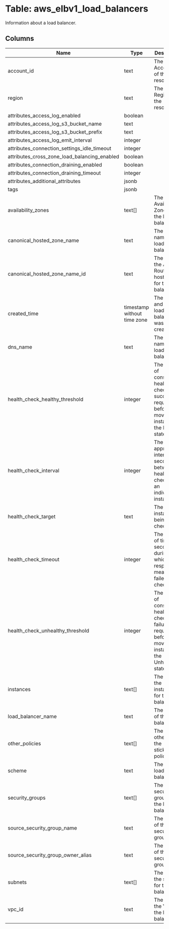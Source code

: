 
# Table: aws_elbv1_load_balancers
Information about a load balancer.
## Columns
| Name        | Type           | Description  |
| ------------- | ------------- | -----  |
|account_id|text|The AWS Account ID of the resource.|
|region|text|The AWS Region of the resource.|
|attributes_access_log_enabled|boolean||
|attributes_access_log_s3_bucket_name|text||
|attributes_access_log_s3_bucket_prefix|text||
|attributes_access_log_emit_interval|integer||
|attributes_connection_settings_idle_timeout|integer||
|attributes_cross_zone_load_balancing_enabled|boolean||
|attributes_connection_draining_enabled|boolean||
|attributes_connection_draining_timeout|integer||
|attributes_additional_attributes|jsonb||
|tags|jsonb||
|availability_zones|text[]|The Availability Zones for the load balancer.|
|canonical_hosted_zone_name|text|The DNS name of the load balancer.|
|canonical_hosted_zone_name_id|text|The ID of the Amazon Route 53 hosted zone for the load balancer.|
|created_time|timestamp without time zone|The date and time the load balancer was created.|
|dns_name|text|The DNS name of the load balancer.|
|health_check_healthy_threshold|integer|The number of consecutive health checks successes required before moving the instance to the Healthy state.|
|health_check_interval|integer|The approximate interval, in seconds, between health checks of an individual instance.|
|health_check_target|text|The instance being checked.|
|health_check_timeout|integer|The amount of time, in seconds, during which no response means a failed health check.|
|health_check_unhealthy_threshold|integer|The number of consecutive health check failures required before moving the instance to the Unhealthy state.|
|instances|text[]|The IDs of the instances for the load balancer.|
|load_balancer_name|text|The name of the load balancer.|
|other_policies|text[]|The policies other than the stickiness policies.|
|scheme|text|The type of load balancer.|
|security_groups|text[]|The security groups for the load balancer.|
|source_security_group_name|text|The name of the security group.|
|source_security_group_owner_alias|text|The owner of the security group.|
|subnets|text[]|The IDs of the subnets for the load balancer.|
|vpc_id|text|The ID of the VPC for the load balancer.|
